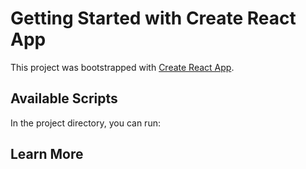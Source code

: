 # Getting Started with Create React App

This project was bootstrapped with [Create React App](https://github.com/facebook/create-react-app).

## Available Scripts

In the project directory, you can run:

## Learn More
